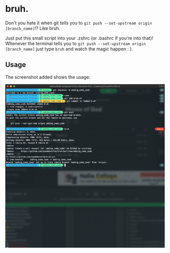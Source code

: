 # bruh.
Don't you hate it when git tells you to `git push --set-upstream origin [branch_name]`!?  Like bruh.

Just put this small script into your .zshrc (or .bashrc if you're into that)! Whenever the terminal tells you to `git push --set-upstream origin [branch_name]` just type  `bruh` and watch the magic happen : ).

## Usage
The screenshot added shows the usage:

![Screenshot of Terminal](https://raw.githubusercontent.com/SyedAbutalib/bruh/master/screenshot.png)
